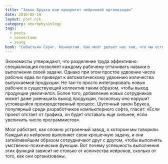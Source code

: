 ```yaml
---
title: "Закон Брукса или приоритет нейронной организации"
date: 2016-05-16
layout: post.njk
category: neurophysiology
tags:
  - posts
  - connectome
  - seung
book: "Себастьян Сеунг. Коннектом. Как мозг делает нас тем, что мы есть"
---
```


Экономисты утверждают, что разделение труда эффективно: специализация позволяет каждому рабочему оттачивать навыки в выполнении своей задачи. Однако при этом простое удвоение числа рабочих едва ли приведет к автоматическому удвоению количества выпускаемой продукции. Не так-то просто интегрировать новых рабочих в существующий коллектив таким образом, чтобы выход продукции увеличился. Более того, добавление новых сотрудников может даже уменьшить выход продукции, поскольку оно нарушит устоявшийся производственный процесс. Шуточный закон Брукса, популярный среди разработчиков компьютерного софта, гласит: «Если проект отстает от графика, он будет отставать еще сильнее, если увеличить число программистов».

Мозг работает, как сложно устроенный завод, о котором мы говорили. Каждый из нейронов выполняет свою крошечную задачу, и они затейливейшим образом сотрудничают друг с другом, чтобы выполнять умственно-психические функции. Вот почему успешность выполнения этих функций зависит не столько от количества нейронов, сколько от того, как они организованы.
